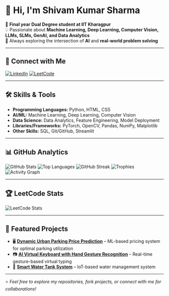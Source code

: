 # 👋 Hi, I'm Shivam Kumar Sharma

🚀 **Final year Dual Degree student at IIT Kharagpur**  
💡 Passionate about **Machine Learning, Deep Learning, Computer Vision, LLMs, SLMs, GenAI, and Data Analytics**  
🌱 Always exploring the intersection of **AI** and **real-world problem solving**  

---

## 🔗 Connect with Me

[![LinkedIn](https://img.shields.io/badge/LinkedIn-0A66C2?style=for-the-badge&logo=linkedin&logoColor=white)](https://www.linkedin.com/in/shivam-kumar-sharma-816318200/)
[![LeetCode](https://img.shields.io/badge/LeetCode-FFA116?style=for-the-badge&logo=LeetCode&logoColor=black)](https://leetcode.com/u/shivamkgpian/)

---

## 🛠 Skills & Tools

- **Programming Languages:** Python, HTML, CSS  
- **AI/ML:** Machine Learning, Deep Learning, Computer Vision  
- **Data Science:** Data Analytics, Feature Engineering, Model Deployment  
- **Libraries/Frameworks:** PyTorch, OpenCV, Pandas, NumPy, Matplotlib  
- **Other Skills:** SQL, Git/GitHub, Streamlit

---

## 📊 GitHub Analytics

![GitHub Stats](https://github-readme-stats.vercel.app/api?username=iamshivamkumarsharma&show_icons=true&theme=radical)
![Top Languages](https://github-readme-stats.vercel.app/api/top-langs/?username=iamshivamkumarsharma&layout=compact&theme=radical)
![GitHub Streak](https://streak-stats.demolab.com?user=iamshivamkumarsharma&theme=radical&hide_border=true)
![Trophies](https://github-profile-trophy.vercel.app/?username=iamshivamkumarsharma&theme=onedark&row=1&column=6)
![Activity Graph](https://github-readme-activity-graph.vercel.app/graph?username=iamshivamkumarsharma&theme=react-dark&hide_border=true)

---

## 🏆 LeetCode Stats

![LeetCode Stats](https://leetcard.jacoblin.cool/shivamkgpian?theme=dark&font=Baloo%202&ext=activity)
<!-- Other themes: dark, light, auto, forest -->

---

## 📌 Featured Projects

- 🖥 **[Dynamic Urban Parking Price Prediction](#)** – ML-based pricing system for optimal parking utilization  
- 📷 **[AI Virtual Keyboard with Hand Gesture Recognition](#)** – Real-time gesture-based virtual typing  
- 🌱 **[Smart Water Tank System](#)** – IoT-based water management system  

---

⭐ *Feel free to explore my repositories, fork projects, or connect with me for collaborations!*
